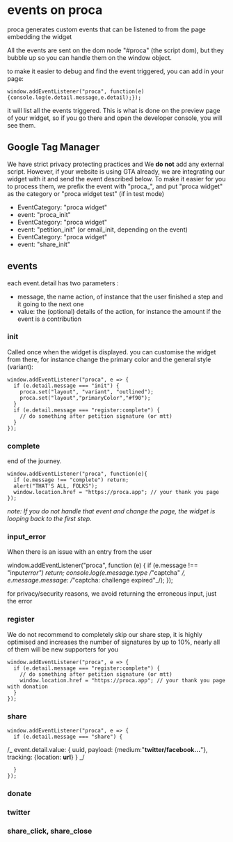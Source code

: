 # events on proca

proca generates custom events that can be listened to from the page embedding the widget

All the events are sent on the dom node "#proca" (the script dom), but they bubble up so you can handle them on the window object.

to make it easier to debug and find the event triggered, you can add in your page:

    window.addEventListener("proca", function(e){console.log(e.detail.message,e.detail);});

it will list all the events triggered. This is what is done on the preview page of your widget, so if you go there and open the developer console, you will see them.

## Google Tag Manager

We have strict privacy protecting practices and We **do not** add any external script. However, if your website is using GTA already, we are integrating our widget with it and send the event described below. To make it easier for you to process them, we prefix the event with "proca_", and put "proca widget" as the category or "proca widget test" (if in test mode)

- EventCategory: "proca widget"
- event: "proca_init"
- EventCategory: "proca widget"
- event: "petition_init" (or email_init, depending on the event)
- EventCategory: "proca widget"
- event: "share_init"


## events

each event.detail has two parameters :

- message, the name action, of instance that the user finished a step and it going to the next one
- value: the (optional) details of the action, for instance the amount if the event is a contribution

### init

Called once when the widget is displayed. you can customise the widget from there, for instance change the primary color and the general style (variant):

    window.addEventListener("proca", e => {
      if (e.detail.message === "init") {
        proca.set("layout", "variant", "outlined");
        proca.set("layout","primaryColor","#f90");
      }
      if (e.detail.message === "register:complete") {
        // do something after petition signature (or mtt)
      }
    });

### complete

end of the journey.

    window.addEventListener("proca", function(e){
      if (e.message !== "complete") return;
      alert("THAT'S ALL, FOLKS");
      window.location.href = "https://proca.app"; // your thank you page
    });

_note: If you do not handle that event and change the page, the widget is looping back to the first step._

### input_error

When there is an issue with an entry from the user

window.addEventListener("proca", function (e) {
if (e.message !== "input*error") return;
console.log(e.message.type /*"captcha" _/, e.message.message: /_"captcha: challenge expired"\_/);
});

for privacy/security reasons, we avoid returning the erroneous input, just the error

### register

We do not recommend to completely skip our share step, it is highly optimised and increases the number of signatures by up to 10%, nearly all of them will be new supporters for you

    window.addEventListener("proca", e => {
      if (e.detail.message === "register:complete") {
        // do something after petition signature (or mtt)
        window.location.href = "https://proca.app"; // your thank you page with donation
      }
    });

### share

    window.addEventListener("proca", e => {
      if (e.detail.message === "share") {

/_ event.detail.value: {
uuid,
payload: {medium:"**twitter/facebook...**"},
tracking: {location: **url**}
}
_/

      }
    });

### donate

### twitter

### share_click, share_close
